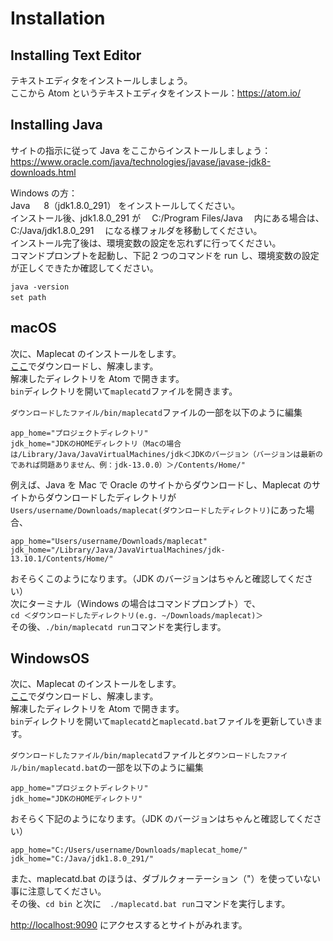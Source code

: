 # Installation

## Installing Text Editor

テキストエディタをインストールしましょう。<br>
ここから Atom というテキストエディタをインストール：https://atom.io/

## Installing Java

サイトの指示に従って Java をここからインストールしましょう：https://www.oracle.com/java/technologies/javase/javase-jdk8-downloads.html

Windows の方：<br>
Java 　 8（jdk1.8.0_291） をインストールしてください。<br>
インストール後、jdk1.8.0_291 が　 C:/Program Files/Java 　内にある場合は、C:/Java/jdk1.8.0_291 　になる様フォルダを移動してください。<br>
インストール完了後は、環境変数の設定を忘れずに行ってください。<br>
コマンドプロンプトを起動し、下記 2 つのコマンドを run し、環境変数の設定が正しくできたか確認してください。<br>

```
java -version
set path　
```

## macOS

次に、Maplecat のインストールをします。<br>
[ここ](00_01_download/README.md)でダウンロードし、解凍します。<br>
解凍したディレクトリを Atom で開きます。<br>
`bin`ディレクトリを開いて`maplecatd`ファイルを開きます。<br>

`ダウンロードしたファイル/bin/maplecatd`ファイルの一部を以下のように編集

```
app_home="プロジェクトディレクトリ"
jdk_home="JDKのHOMEディレクトリ（Macの場合は/Library/Java/JavaVirtualMachines/jdk＜JDKのバージョン（バージョンは最新のであれば問題ありません、例：jdk-13.0.0）＞/Contents/Home/"
```

例えば、Java を Mac で Oracle のサイトからダウンロードし、Maplecat のサイトからダウンロードしたディレクトリが`Users/username/Downloads/maplecat(ダウンロードしたディレクトリ)`にあった場合、

```
app_home="Users/username/Downloads/maplecat"
jdk_home="/Library/Java/JavaVirtualMachines/jdk-13.10.1/Contents/Home/"
```

おそらくこのようになります。（JDK のバージョンはちゃんと確認してください）<br>
次にターミナル（Windows の場合はコマンドプロンプト）で、<br>
`cd ＜ダウンロードしたディレクトリ(e.g. ~/Downloads/maplecat)＞`<br>
その後、`./bin/maplecatd run`コマンドを実行します。

## WindowsOS

次に、Maplecat のインストールをします。<br>
[ここ](00_01_download/README.md)でダウンロードし、解凍します。<br>
解凍したディレクトリを Atom で開きます。<br>
`bin`ディレクトリを開いて`maplecatd`と`maplecatd.bat`ファイルを更新していきます。<br>

`ダウンロードしたファイル/bin/maplecatd`ファイルと`ダウンロードしたファイル/bin/maplecatd.bat`の一部を以下のように編集

```
app_home="プロジェクトディレクトリ"
jdk_home="JDKのHOMEディレクトリ"
```

おそらく下記のようになります。（JDK のバージョンはちゃんと確認してください）<br>

```
app_home="C:/Users/username/Downloads/maplecat_home/"
jdk_home="C:/Java/jdk1.8.0_291/"
```

また、maplecatd.bat のほうは、ダブルクォーテーション（"）を使っていない事に注意してください。<br>
その後、`cd bin` と次に　`./maplecatd.bat run`コマンドを実行します。

[http://localhost:9090](http://localhost:9090) にアクセスするとサイトがみれます。
